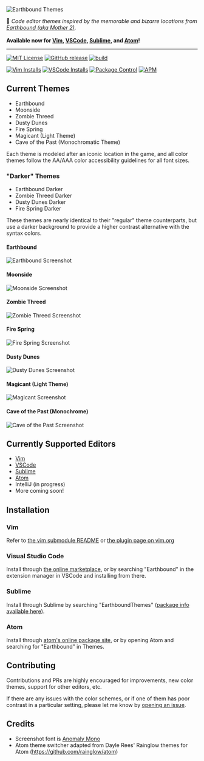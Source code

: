 ![Earthbound Themes](https://raw.githubusercontent.com/benbusby/earthbound-themes/main/images/earthbound_themes.png)

:art: *Code editor themes inspired by the memorable and bizarre locations from [Earthbound (aka Mother 2)](https://en.wikipedia.org/wiki/EarthBound).* <br><br>**Available now for [Vim](https://www.vim.org/scripts/script.php?script_id=5920), [VSCode](https://marketplace.visualstudio.com/items?itemName=benbusby.earthbound-themes), [Sublime](https://packagecontrol.io/packages/EarthboundThemes), and [Atom](https://atom.io/themes/earthbound-syntax)!**
___
[![MIT License](https://img.shields.io/github/license/benbusby/earthbound-themes.svg)](http://opensource.org/licenses/MIT)
[![GitHub release](https://img.shields.io/github/release/benbusby/earthbound-themes.svg)](https://github.com/benbusby/earthbound-themes/releases/)
[![build](https://github.com/benbusby/earthbound-themes/workflows/build/badge.svg)](https://github.com/benbusby/earthbound-themes/actions)

[![Vim Installs](https://img.shields.io/static/v1?label=vim&message=?&color=green&logo=vim)]()
[![VSCode Installs](https://img.shields.io/visual-studio-marketplace/i/benbusby.earthbound-themes?label=vscode&color=4444ff&logo=visual-studio-code)](https://marketplace.visualstudio.com/items?itemName=benbusby.earthbound-themes)
[![Package Control](https://img.shields.io/packagecontrol/dt/Earthbound%20Themes?color=ff4500&label=sublime&logo=sublime-text)](https://packagecontrol.io/packages/Earthbound%20Themes)
[![APM](https://img.shields.io/apm/dm/earthbound-themes-syntax?color=dark-green&label=atom&logo=atom)](https://atom.io/packages/earthbound-themes-syntax)

## Current Themes
- Earthbound
- Moonside
- Zombie Threed
- Dusty Dunes
- Fire Spring
- Magicant (Light Theme)
- Cave of the Past (Monochromatic Theme)

Each theme is modeled after an iconic location in the game, and all color themes follow the AA/AAA color accessibility guidelines for all font sizes.

### "Darker" Themes
- Earthbound Darker
- Zombie Threed Darker
- Dusty Dunes Darker
- Fire Spring Darker

These themes are nearly identical to their "regular" theme counterparts, but use a darker background to provide a higher contrast alternative with the syntax colors.

#### Earthbound

![Earthbound Screenshot](images/demos/earthbound.png)

#### Moonside

![Moonside Screenshot](images/demos/moonside.png)

#### Zombie Threed

![Zombie Threed Screenshot](images/demos/threed.png)

#### Fire Spring

![Fire Spring Screenshot](images/demos/fire_spring.png)

#### Dusty Dunes

![Dusty Dunes Screenshot](images/demos/dusty_dunes.png)

#### Magicant (Light Theme)

![Magicant Screenshot](images/demos/magicant.png)

#### Cave of the Past (Monochrome)

![Cave of the Past Screenshot](images/demos/cave_of_the_past.png)

## Currently Supported Editors
- [Vim](https://www.vim.org/scripts/script.php?script_id=5920)
- [VSCode](https://marketplace.visualstudio.com/items?itemName=benbusby.earthbound-themes)
- [Sublime](https://packagecontrol.io/packages/EarthboundThemes)
- [Atom](https://atom.io/themes/earthbound-syntax)
- IntelliJ (in progress)
- More coming soon!

## Installation
### Vim
Refer to [the vim submodule README](https://github.com/benbusby/vim-earthbound-themes) or [the plugin page on vim.org]()

### Visual Studio Code
Install through [the online marketplace](https://marketplace.visualstudio.com/items?itemName=benbusby.earthbound-themes), or by searching "Earthbound" in the extension manager in VSCode and installing from there.

### Sublime
Install through Sublime by searching "EarthboundThemes" ([package info available here](https://packagecontrol.io/packages/EarthboundThemes)).

### Atom
Install through [atom's online package site](https://atom.io/themes/earthbound-syntax), or by opening Atom and searching for "Earthbound" in Themes.

## Contributing
Contributions and PRs are highly encouraged for improvements, new color themes, support for other editors, etc.

If there are any issues with the color schemes, or if one of them has poor contrast in a particular setting, please let me know by [opening an issue](https://github.com/benbusby/earthbound-themes/issues/new).

## Credits
- Screenshot font is [Anomaly Mono](https://github.com/benbusby/anomaly-mono)
- Atom theme switcher adapted from Dayle Rees' Rainglow themes for Atom (https://github.com/rainglow/atom)
